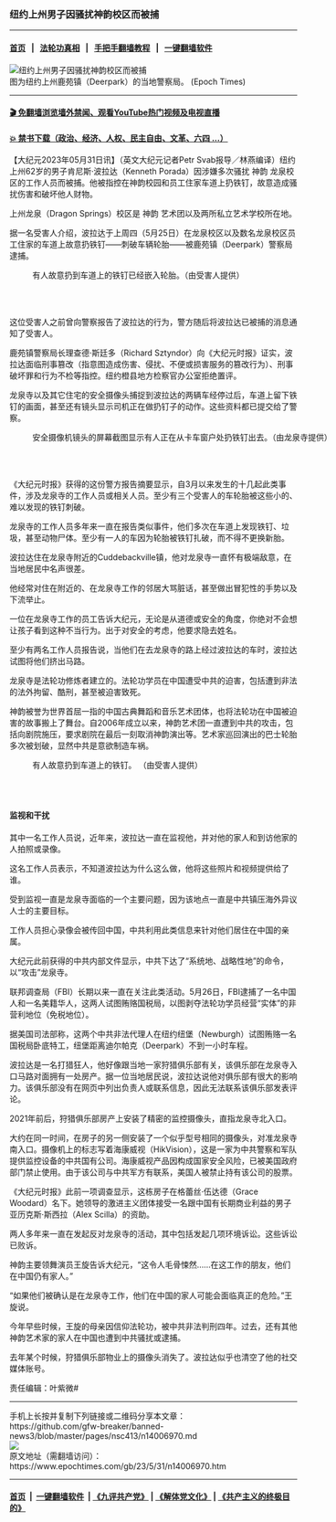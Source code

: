 ### 纽约上州男子因骚扰神韵校区而被捕
------------------------

#### [首页](https://github.com/gfw-breaker/banned-news3/blob/master/README.md) &nbsp;&nbsp;|&nbsp;&nbsp; [法轮功真相](https://github.com/begood0513/basic/blob/master/README.md)  &nbsp;&nbsp;|&nbsp;&nbsp; [手把手翻墙教程](https://github.com/gfw-breaker/guides/wiki)  &nbsp;&nbsp;|&nbsp;&nbsp; [一键翻墙软件](https://github.com/gfw-breaker/nogfw/blob/master/README.md)  



<div><img alt="纽约上州男子因骚扰神韵校区而被捕" class="attachment-djy_600_400 size-djy_600_400 wp-post-image" src="https://i.epochtimes.com/assets/uploads/2023/05/id14007028-Deerpark-Police-2-1200x764-600x400.jpeg"/>
<div class="caption">
 图为纽约上州鹿苑镇（Deerpark）的当地警察局。 (Epoch Times)
</div></div><hr/>

#### [ 🎬  免翻墙浏览墙外禁闻、观看YouTube热门视频及电视直播](https://github.com/gfw-breaker/HelloWorld)

#### [ 💥  禁书下载（政治、经济、人权、民主自由、文革、六四 ...）](https://github.com/gfw-breaker/books/blob/master/README.md)

<div><p>
 【大纪元2023年05月31日讯】（英文大纪元记者Petr Svab报导／林燕编译）纽约上州62岁的男子肯尼斯·波拉达（Kenneth Porada）因涉嫌多次骚扰
 <ok href="https://www.epochtimes.com/gb/tag/%E7%A5%9E%E9%9F%B5.html">
  神韵
 </ok>
 龙泉校区的工作人员而被捕。他被指控在神韵校园和员工住家车道上扔铁钉，故意造成骚扰伤害和破坏他人财物。
</p>
<p>
 上州龙泉（Dragon Springs）校区是
 <ok href="https://www.epochtimes.com/gb/tag/%E7%A5%9E%E9%9F%B5.html">
  神韵
 </ok>
 艺术团以及两所私立艺术学校所在地。
</p>
<p>
 据一名受害人介绍，波拉达于上周四（5月25日）在龙泉校区以及数名龙泉校区员工住家的车道上故意扔铁钉——刺破车辆轮胎——被鹿苑镇（Deerpark）警察局逮捕。
</p>
<figure aria-describedby="caption-attachment-14007024" class="wp-caption aligncenter" id="attachment_14007024" style="width: 450px">
 <ok href="https://i.epochtimes.com/assets/uploads/2023/05/id14007024-e69ac4cb7ca51ea734fa54a7-600x450.jpeg" target="_blank">
  <img alt="" class="size-medium wp-image-14007024" src="https://i.epochtimes.com/assets/uploads/2023/05/id14007024-e69ac4cb7ca51ea734fa54a7-600x450-450x338.jpeg"/>
 </ok>
 <br/><figcaption class="wp-caption-text" id="caption-attachment-14007024">
  有人故意扔到车道上的铁钉已经嵌入轮胎。（由受害人提供）
 </figcaption><br/>
</figure><br/>
<p>
 这位受害人之前曾向警察报告了波拉达的行为，警方随后将波拉达已被捕的消息通知了受害人。
</p>
<p>
 鹿苑镇警察局长理查德·斯廷多（Richard Sztyndor）向《大纪元时报》证实，波拉达面临刑事篡改（指意图造成伤害、侵扰、不便或损害服务的篡改行为）、刑事破坏罪和行为不检等指控。纽约橙县地方检察官办公室拒绝置评。
</p>
<p>
 龙泉寺以及其它住宅的安全摄像头捕捉到波拉达的两辆车经停过后，车道上留下铁钉的画面，甚至还有镜头显示司机正在做扔钉子的动作。这些资料都已提交给了警察。
</p>
<figure aria-describedby="caption-attachment-14007026" class="wp-caption aligncenter" id="attachment_14007026" style="width: 600px">
 <ok href="https://i.epochtimes.com/assets/uploads/2023/05/id14007026-Truck_Nails-600x330.jpeg" target="_blank">
  <img alt="" class="size-large wp-image-14007026" src="https://i.epochtimes.com/assets/uploads/2023/05/id14007026-Truck_Nails-600x330-600x330.jpeg"/>
 </ok>
 <br/><figcaption class="wp-caption-text" id="caption-attachment-14007026">
  安全摄像机镜头的屏幕截图显示有人正在从卡车窗户处扔铁钉出去。（由龙泉寺提供）
 </figcaption><br/>
</figure><br/>
<p>
 《大纪元时报》获得的这份警方报告摘要显示，自3月以来发生的十几起此类事件，涉及龙泉寺的工作人员或相关人员。至少有三个受害人的车轮胎被这些小的、难以发现的铁钉刺破。
</p>
<p>
 龙泉寺的工作人员多年来一直在报告类似事件，他们多次在车道上发现铁钉、垃圾，甚至动物尸体。至少有一人的车因为轮胎被铁钉扎破，而不得不更换新胎。
</p>
<p>
 波拉达住在龙泉寺附近的Cuddebackville镇，他对龙泉寺一直怀有极端敌意，在当地居民中名声很差。
</p>
<p>
 他经常对住在附近的、在龙泉寺工作的邻居大骂脏话，甚至做出冒犯性的手势以及下流举止。
</p>
<p>
 一位在龙泉寺工作的员工告诉大纪元，无论是从道德或安全的角度，你绝对不会想让孩子看到这种不当行为。出于对安全的考虑，他要求隐去姓名。
</p>
<p>
 至少有两名工作人员报告说，当他们在去龙泉寺的路上经过波拉达的车时，波拉达试图将他们挤出马路。
</p>
<p>
 龙泉寺是法轮功修炼者建立的。法轮功学员在中国遭受中共的迫害，包括遭到非法的法外拘留、酷刑，甚至被迫害致死。
</p>
<p>
 神韵被誉为世界首屈一指的中国古典舞蹈和音乐艺术团体，也将法轮功在中国被迫害的故事搬上了舞台。自2006年成立以来，神韵艺术团一直遭到中共的攻击，包括向剧院施压，要求剧院在最后一刻取消神韵演出等。艺术家巡回演出的巴士轮胎多次被划破，显然中共是意欲制造车祸。
</p>
<figure aria-describedby="caption-attachment-14007025" class="wp-caption aligncenter" id="attachment_14007025" style="width: 450px">
 <ok href="https://i.epochtimes.com/assets/uploads/2023/05/id14007025-nails-600x571.jpeg" target="_blank">
  <img alt="" class="size-medium wp-image-14007025" src="https://i.epochtimes.com/assets/uploads/2023/05/id14007025-nails-600x571-450x428.jpeg"/>
 </ok>
 <br/><figcaption class="wp-caption-text" id="caption-attachment-14007025">
  有人故意扔到车道上的铁钉。 （由受害人提供）
 </figcaption><br/>
</figure><br/>
<h4>
 监视和干扰
</h4>
<p>
 其中一名工作人员说，近年来，波拉达一直在监视他，并对他的家人和到访他家的人拍照或录像。
</p>
<p>
 这名工作人员表示，不知道波拉达为什么这么做，他将这些照片和视频提供给了谁。
</p>
<p>
 受到监视一直是龙泉寺面临的一个主要问题，因为该地点一直是中共镇压海外异议人士的主要目标。
</p>
<p>
 工作人员担心录像会被传回中国，中共利用此类信息来针对他们居住在中国的亲属。
</p>
<p>
 大纪元此前获得的中共内部文件显示，中共下达了“系统地、战略性地”的命令，以“攻击”龙泉寺。
</p>
<p>
 联邦调查局（FBI）长期以来一直在关注此类活动。5月26日，FBI逮捕了一名中国人和一名美籍华人，这两人试图贿赂国税局，以图剥夺法轮功学员经营“实体”的非营利地位（免税地位）。
</p>
<p>
 据美国司法部称，这两个中共非法代理人在纽约纽堡（Newburgh）试图贿赂一名国税局卧底特工，纽堡距离迪尔帕克（Deerpark）不到一小时车程。
</p>
<p>
 波拉达是一名打猎狂人，他好像跟当地一家狩猎俱乐部有关，该俱乐部在龙泉寺入口马路对面拥有一处房产。据一位当地居民说，波拉达说他对俱乐部有很大的影响力。该俱乐部没有在网页中列出负责人或联系信息，因此无法联系该俱乐部发表评论。
</p>
<p>
 2021年前后，狩猎俱乐部房产上安装了精密的监控摄像头，直指龙泉寺北入口。
</p>
<p>
 大约在同一时间，在房子的另一侧安装了一个似乎型号相同的摄像头，对准龙泉寺南入口。摄像机上的标志写着海康威视（HikVision），这是一家为中共警察和军队提供监控设备的中共国有公司。海康威视产品因构成国家安全风险，已被美国政府部门禁止使用。由于该公司与中共军方有联系，美国人被禁止持有该公司的股票。
</p>
<p>
 《大纪元时报》此前一项调查显示，这栋房子在格蕾丝·伍达德（Grace Woodard）名下。她领导的激进主义团体接受一名跟中国有长期商业利益的男子亚历克斯‧斯西拉（Alex Scilla）的资助。
</p>
<p>
 两人多年来一直在发起反对龙泉寺的活动，其中包括发起几项环境诉讼。这些诉讼已败诉。
</p>
<p>
 神韵主要领舞演员王旋告诉大纪元，“这令人毛骨悚然……在这工作的朋友，他们在中国仍有家人。”
</p>
<p>
 “如果他们被确认是在龙泉寺工作，他们在中国的家人可能会面临真正的危险。”王旋说。
</p>
<p>
 今年早些时候，王旋的母亲因信仰法轮功，被中共非法判刑四年。过去，还有其他神韵艺术家的家人在中国也遭到中共骚扰或逮捕。
</p>
<p>
 去年某个时候，狩猎俱乐部物业上的摄像头消失了。波拉达似乎也清空了他的社交媒体账号。
</p>
<p>
 责任编辑：叶紫微#
</p>
</div>
<hr/>
手机上长按并复制下列链接或二维码分享本文章：<br/>
https://github.com/gfw-breaker/banned-news3/blob/master/pages/nsc413/n14006970.md <br/>
<a href='https://github.com/gfw-breaker/banned-news3/blob/master/pages/nsc413/n14006970.md'><img src='https://github.com/gfw-breaker/banned-news3/blob/master/pages/nsc413/n14006970.md.png'/></a> <br/>
原文地址（需翻墙访问）：https://www.epochtimes.com/gb/23/5/31/n14006970.htm


------------------------
#### [首页](https://github.com/gfw-breaker/banned-news3/blob/master/README.md) &nbsp;|&nbsp; [一键翻墙软件](https://github.com/gfw-breaker/nogfw/blob/master/README.md) &nbsp;| [《九评共产党》](https://github.com/gfw-breaker/9ping.md/blob/master/README.md#九评之一评共产党是什么) | [《解体党文化》](https://github.com/gfw-breaker/jtdwh.md/blob/master/README.md) | [《共产主义的终极目的》](https://github.com/gfw-breaker/gczydzjmd.md/blob/master/README.md)


<img src='http://gfw-breaker.win/banned-news3/pages/nsc413/n14006970.md' width='0px' height='0px'/>